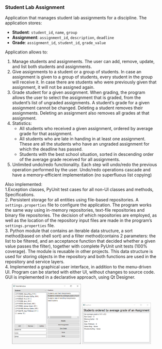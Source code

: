 ### Student Lab Assignment
Application that manages student lab assignments for a discipline. The application stores:
- **Student**: `student_id`, `name`, `group`
- **Assignment**: `assignment_id`, `description`, `deadline`
- **Grade**: `assignment_id`, `student_id`, `grade_value`

Application allows to:
1. Manage students and assignments. The user can add, remove, update, and list both students and assignments.
2. Give assignments to a student or a group of students. In case an assignment is given to a group of students, every student in the group will receive it. In case there are students who were previously given that assignment, it will not be assigned again.
3. Grade student for a given assignment. When grading, the program allows the user to select the assignment that is graded, from the student’s list of ungraded assignments. A student’s grade for a given assignment cannot be changed. Deleting a student removes their assignments. Deleting an assignment also removes all grades at that assignment.
4. Statistics:
    - All students who received a given assignment, ordered by average grade for that assignment.
    - All students who are late in handing in at least one assignment. These are all the students who have an ungraded assignment for which the deadline has passed.
    - Students with the best school situation, sorted in descending order of the average grade received for all assignments.
5. Unlimited undo/redo functionality. Each step will undo/redo the previous operation performed by the user. Undo/redo operations cascade and have a memory-efficient implementation (no superfluous list copying)

Also implemented:\
1.Exception classes, PyUnit test cases for all non-UI classes and methods, Specifications.\
2. Persistent storage for all entities using file-based repositories. A `settings.properties` file to configure the application. The program works the same way using in-memory repositories, text-file repositories and binary file repositories. The decision of which repositories are employed, as well as the location of the repository input files are made in the program’s `settings.properties` file.\
3. Python module that contains an iterable data structure, a sort method(based on shell sort) and a filter method(contains 2 parameters: the list to be filtered, and an acceptance function that decided whether a given value passes the filter), together with complete PyUnit unit tests (100% coverage). The module is reusable in other projects. This data structure is used for storing objects in the repository and both functions are used in the repository and service layers.\
4. Implemented a graphical user interface, in addition to the menu-driven UI. Program can be started with either UI, without changes to source code. GUI is implemented in a declarative approach, using Qt Designer.

<p float="left" align="middle">
  <img src="https://github.com/915-Negrila-Iulia/Student-Lab-Assignment/blob/master/Students1.png?raw=true" width=45% />
  <img src="https://github.com/915-Negrila-Iulia/Student-Lab-Assignment/blob/master/Students2.png?raw=true" width=45% /> 
</p>
